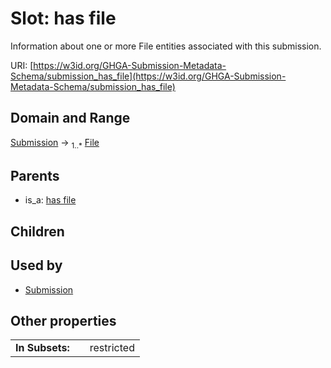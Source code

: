 
# Slot: has file


Information about one or more File entities associated with this submission.

URI: [https://w3id.org/GHGA-Submission-Metadata-Schema/submission_has_file](https://w3id.org/GHGA-Submission-Metadata-Schema/submission_has_file)


## Domain and Range

[Submission](Submission.md) &#8594;  <sub>1..\*</sub> [File](File.md)

## Parents

 *  is_a: [has file](has_file.md)

## Children


## Used by

 * [Submission](Submission.md)

## Other properties

|  |  |  |
| --- | --- | --- |
| **In Subsets:** | | restricted |

